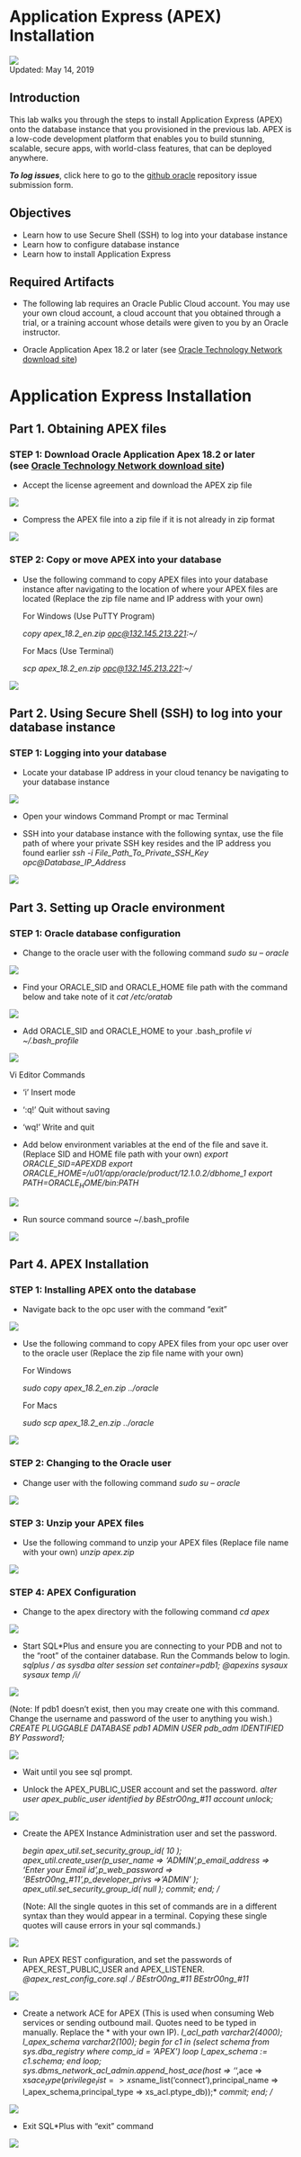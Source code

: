 # Application Express (APEX) Installation

![](images/200/Picture200-lab.png)  
Updated: May 14, 2019

## Introduction

This lab walks you through the steps to install Application Express (APEX) onto the database instance that you provisioned in the previous lab. APEX is a low-code development platform that enables you to build stunning, scalable, secure apps, with world-class features, that can be deployed anywhere.

**_To log issues_**, click here to go to the [github oracle](https://github.com/oracle/learning-library/issues/new) repository issue submission form.

## Objectives
-   Learn how to use Secure Shell (SSH) to log into your database instance
-   Learn how to configure database instance
-   Learn how to install Application Express

## Required Artifacts
-   The following lab requires an Oracle Public Cloud account. You may use your own cloud account, a cloud account that you obtained through a trial, or a training account whose details were given to you by an Oracle instructor.

-   Oracle Application Apex 18.2 or later (see <a href="https://www.oracle.com/technetwork/developer-tools/apex/downloads/index.html" target="\_blank">Oracle Technology Network download site</a>)

# Application Express Installation

## Part 1. Obtaining APEX files 

### **STEP 1: Download Oracle Application Apex 18.2 or later (see <a href="https://www.oracle.com/technetwork/developer-tools/apex/downloads/index.html" target="\_blank">Oracle Technology Network download site</a>)**

-   Accept the license agreement and download the APEX zip file

![](./images/200/lab200-1.png)

-   Compress the APEX file into a zip file if it is not already in zip format

![](./images/200/lab200-2.png)

### **STEP 2: Copy or move APEX into your database**

-   Use the following command to copy APEX files into your database instance after navigating to the location of where your APEX files are located (Replace the zip file name and IP address with your own)

	For Windows (Use PuTTY Program)

	*copy apex_18.2_en.zip opc@132.145.213.221:~/*

	For Macs (Use Terminal)

	*scp apex_18.2_en.zip opc@132.145.213.221:~/*
  
![](./images/200/lab200-3.png)
  

## Part 2. Using Secure Shell (SSH) to log into your database instance

### **STEP 1: Logging into your database**

-   Locate your database IP address in your cloud tenancy be navigating to your database instance

![](./images/200/lab200-4.png)


-   Open your windows Command Prompt or mac Terminal


-   SSH into your database instance with the following syntax, use the file path of where your private SSH key resides and the IP address you found earlier
	*ssh -i File_Path_To_Private_SSH_Key opc@Database_IP_Address*
  
![](./images/200/lab200-5.png)

## Part 3. Setting up Oracle environment

### **STEP 1: Oracle database configuration**

-   Change to the oracle user with the following command
  *sudo su – oracle*

![](./images/200/lab200-6.png)

-   Find your ORACLE_SID and ORACLE_HOME file path with the command below and take note of it
	*cat /etc/oratab*
  
![](./images/200/lab200-7.png)

-   Add ORACLE_SID and ORACLE_HOME to your .bash_profile
  *vi ~/.bash_profile*
  
![](./images/200/lab200-8.png)

Vi Editor Commands
-   ‘i’		Insert mode
-   ‘:q!’		Quit without saving
-   ‘wq!’		Write and quit

-   Add below environment variables at the end of the file and save it. (Replace SID and HOME file path with your own)
	*export ORACLE_SID=APEXDB*
	*export ORACLE_HOME=/u01/app/oracle/product/12.1.0.2/dbhome_1*
	*export PATH=$ORACLE_HOME/bin:$PATH*
  
![](./images/200/lab200-9.png)

-   Run source command
	source ~/.bash_profile
  
![](./images/200/lab200-10.png)

## Part 4. APEX Installation


### **STEP 1: Installing APEX onto the database**

-   Navigate back to the opc user with the command “exit”

![](./images/200/lab200-11.png)

-   Use the following command to copy APEX files from your opc user over to the oracle user (Replace the zip file name with your own)
	
	For Windows

	*sudo copy apex_18.2_en.zip ../oracle*

	For Macs

	*sudo scp apex_18.2_en.zip ../oracle*
  

![](./images/200/lab200-12.png)

### **STEP 2: Changing to the Oracle user**

-   Change user with the following command
  *sudo su – oracle*
  
![](./images/200/lab200-13.png)

### **STEP 3: Unzip your APEX files**

-   Use the following command to unzip your APEX files (Replace file name with your own)
	*unzip apex.zip*
  
![](./images/200/lab200-14.png)

### **STEP 4: APEX Configuration**

-   Change to the apex directory with the following command
	*cd apex*
  
![](./images/200/lab200-15.png)

-   Start SQL*Plus and ensure you are connecting to your PDB and not to the “root” of the container database. Run the Commands below to login.
	*sqlplus / as sysdba*
	*alter session set container=pdb1;*
	*@apexins sysaux sysaux temp /i/*
  
![](./images/200/lab200-16.png)

  (Note: If pdb1 doesn’t exist, then you may create one with this command. Change the
	username and password of the user to anything you wish.)
	*CREATE PLUGGABLE DATABASE pdb1 ADMIN USER pdb_adm IDENTIFIED BY 	Password1;*
  
![](./images/200/lab200-17.png)

-   Wait until you see sql prompt.

-   Unlock the APEX_PUBLIC_USER account and set the password.
	*alter user apex_public_user identified by BEstrO0ng_#11 account unlock;*
  
![](./images/200/lab200-18.png)


-   Create the APEX Instance Administration user and set the password.
	
	*begin*
	*apex_util.set_security_group_id( 10 );*
	*apex_util.create_user(p_user_name => ‘ADMIN’,p_email_address =>*
	*‘Enter your Email id’,p_web_password => ‘BEstrO0ng_#11’,p_developer_privs 	=>’ADMIN’ );*
	*apex_util.set_security_group_id( null );*
	*commit;*
	*end;*
	*/*

	(Note: All the single quotes in this set of commands are in a different syntax than they 	would appear in a terminal.       Copying these single quotes will cause errors in your sql commands.)

![](./images/200/lab200-19.png)

-   Run APEX REST configuration, and set the passwords of APEX_REST_PUBLIC_USER and APEX_LISTENER.
	*@apex_rest_config_core.sql ./ BEstrO0ng_#11 BEstrO0ng_#11*
  
![](./images/200/lab200-20.png)

-   Create a network ACE for APEX (This is used when consuming Web services or sending outbound mail. Quotes need to be typed in manually. Replace the * with your own IP).
	*l_acl_path varchar2(4000);*
	*l_apex_schema varchar2(100);*
	*begin*
	*for c1 in (select schema from sys.dba_registry where comp_id = ‘APEX’) loop*
	*l_apex_schema := c1.schema;*
	*end loop;*
  *sys.dbms_network_acl_admin.append_host_ace(host => ‘*‘,ace => 	xs$ace_type(privilege_list => xs$name_list(‘connect’),principal_name => 	l_apex_schema,principal_type => xs_acl.ptype_db));*
	*commit;*
	*end;*
	*/*
  
![](./images/200/lab200-21.png)
  
-   Exit SQL*Plus with “exit” command

![](./images/200/lab200-22.png)

